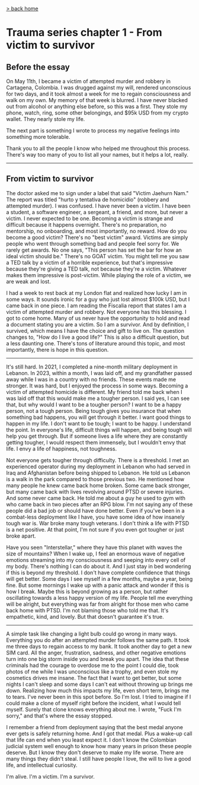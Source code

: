 [> back home](/blog?home)

# **Trauma series chapter 1 - From victim to survivor**

## Before the essay

On May 11th, I became a victim of attempted murder and robbery in Cartagena, Colombia. I was drugged against my will, rendered unconscious for two days, and it took almost a week for me to regain consciousness and walk on my own. My memory of that week is blurred. I have never blacked out from alcohol or anything else before, so this was a first. They stole my phone, watch, ring, some other belongings, and $95k USD from my crypto wallet. They nearly stole my life.

The next part is something I wrote to process my negative feelings into something more tolerable.

Thank you to all the people I know who helped me throughout this process. There's way too many of you to list all your names, but it helps a lot, really.

----------------------------------------------

## From victim to survivor

The doctor asked me to sign under a label that said "Victim Jaehurn Nam." The report was titled "hurto y tentativa de homicidio" (robbery and attempted murder). I was confused. I have never been a victim. I have been a student, a software engineer, a sergeant, a friend, and more, but never a victim. I never expected to be one. Becoming a victim is strange and difficult because it happens overnight. There's no preparation, no mentorship, no onboarding, and most importantly, no reward. How do you become a good victim? There's no "best victim" award. Victims are simply people who went through something bad and people feel sorry for. We rarely get awards. No one says, "This person has set the bar for how an ideal victim should be." There's no GOAT victim. You might tell me you saw a TED talk by a victim of a horrible experience, but that's impressive because they're giving a TED talk, not because they're a victim. Whatever makes them impressive is post-victim. While playing the role of a victim, we are weak and lost.

I had a week to rest back at my London flat and realized how lucky I am in some ways. It sounds ironic for a guy who just lost almost $100k USD, but I came back in one piece. I am reading the Fiscalia report that states I am a victim of attempted murder and robbery. Not everyone has this blessing. I got to come home. Many of us never have the opportunity to hold and read a document stating you are a victim. So I am a survivor. And by definition, I survived, which means I have the choice and gift to live on. The question changes to, "How do I live a good life?" This is also a difficult question, but a less daunting one. There's tons of literature around this topic, and most importantly, there is hope in this question.

-----------------------

It's still hard. In 2021, I completed a nine-month military deployment in Lebanon. In 2023, within a month, I was laid off, and my grandfather passed away while I was in a country with no friends. These events made me stronger. It was hard, but I enjoyed the process in some ways. Becoming a victim of attempted homicide is different. My friend told me back when I was laid off that this would make me a tougher person. I said yes, I can see that, but why would I want to be a tougher person? I want to be a happy person, not a tough person. Being tough gives you insurance that when something bad happens, you will get through it better. I want good things to happen in my life. I don't want to be tough; I want to be happy. I understand the point. In everyone's life, difficult things will happen, and being tough will help you get through. But if someone lives a life where they are constantly getting tougher, I would respect them immensely, but I wouldn't envy that life. I envy a life of happiness, not toughness.

Not everyone gets tougher through difficulty. There is a threshold. I met an experienced operator during my deployment in Lebanon who had served in Iraq and Afghanistan before being shipped to Lebanon. He told us Lebanon is a walk in the park compared to those previous two. He mentioned how many people he knew came back home broken. Some came back stronger, but many came back with lives revolving around PTSD or severe injuries. And some never came back. He told me about a guy he used to gym with who came back in two pieces after an RPG blow. I'm not saying any of these people did a bad job or should have done better. Even if you've been in a combat-less deployment like I have, you have some idea of how insanely tough war is. War broke many tough veterans. I don't think a life with PTSD is a net positive. At that point, I'm not sure if you even got tougher or just broke apart.

Have you seen "Interstellar," where they have this planet with waves the size of mountains? When I wake up, I feel an enormous wave of negative emotions streaming into my consciousness and seeping into every cell of my body. There's nothing I can do about it. And I just stay in bed wondering if this is beyond my threshold. I don't have complete confidence that things will get better. Some days I see myself in a few months, maybe a year, being fine. But some mornings I wake up with a panic attack and wonder if this is how I break. Maybe this is beyond growing as a person, but rather oscillating towards a less happy version of my life. People tell me everything will be alright, but everything was far from alright for those men who came back home with PTSD. I'm not blaming those who told me that. It's empathetic, kind, and lovely. But that doesn't guarantee it's true.

-----------------------

A simple task like changing a light bulb could go wrong in many ways. Everything you do after an attempted murder follows the same path. It took me three days to regain access to my bank. It took another day to get a new SIM card. All the anger, frustration, sadness, and other negative emotions turn into one big storm inside you and break you apart. The idea that these criminals had the courage to overdose me to the point I could die, took photos of me while I was unconscious like a trophy, and even stole my cosmetics drives me insane. The fact that I want to get better, but some nights I can't sleep and some days I can't eat without throwing up brings me down. Realizing how much this impacts my life, even short term, brings me to tears. I've never been in this spot before. So I'm lost. I tried to imagine if I could make a clone of myself right before the incident, what I would tell myself. Surely that clone knows everything about me. I wrote, "Fuck I'm sorry," and that's where the essay stopped.

I remember a friend from deployment saying that the best medal anyone ever gets is safely returning home. And I got that medal. Plus a wake-up call that life can end when you least expect it. I don't know the Colombian judicial system well enough to know how many years in prison these people deserve. But I know they don't deserve to make my life worse. There are many things they didn't steal. I still have people I love, the will to live a good life, and intellectual curiosity.

I'm alive. I'm a victim. I'm a survivor.